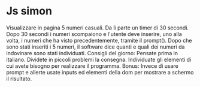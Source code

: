 # Js simon
Visualizzare in pagina 5 numeri casuali. Da lì parte un timer di 30 secondi.
Dopo 30 secondi i numeri scompaiono e l'utente deve inserire, uno alla volta, 
i numeri che ha visto precedentemente, tramite il prompt().
Dopo che sono stati inseriti i 5 numeri, il software dice quanti e quali dei numeri 
da indovinare sono stati individuati.
Consigli del giorno:
Pensate prima in italiano.
Dividete in piccoli problemi la consegna.
Individuate gli elementi di cui avete bisogno per realizzare il programma.
Bonus:
Invece di usare prompt e allerte usate inputs ed elementi della dom per mostrare a schermo 
il risultato.
